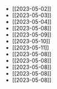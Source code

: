- [[2023-05-02]]
- [[2023-05-03]]
- [[2023-05-04]]
- [[2023-05-08]]
- [[2023-05-09]]
- [[2023-05-10]]
- [[2023-05-11]]
- [[2023-05-08]]
- [[2023-05-08]]
- [[2023-05-08]]
- [[2023-05-08]]
- [[2023-05-08]]
